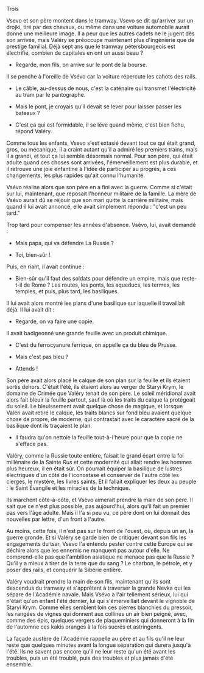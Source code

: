 Trois

Vsevo et son père montent dans le tramway. Vsevo se dit qu'arriver sur un drojki, tiré par des chevaux, ou même dans une voiture automobile aurait donné une meilleure image. Il a peur que les autres cadets ne le jugent dès son arrivée, mais Valéry se préoccupe maintenant plus d'ingénierie que de prestige familial. Déjà sept ans que le tramway pétersbourgeois est électrifié, combien de capitales en ont un aussi beau ?

- Regarde, mon fils, on arrive sur le pont de la bourse.

Il se penche à l'oreille de Vsévo car la voiture répercute les cahots des rails.

- Le câble, au-dessus de nous, c'est la caténaire qui transmet l'électricité au tram par le pantographe.

- Mais le pont, je croyais qu'il devait se lever pour laisser passer les bateaux ?

- C'est ça qui est formidable, il se lève quand même, c'est bien fichu, répond Valéry.

Comme tous les enfants, Vsevo s'est extasié devant tout ce qui était grand, gros, ou mécanique, il a craint autant qu'il a admiré les premiers trains, mais il a grandi, et tout ça lui semble désormais normal. Pour son père, qui était adulte quand ces choses sont arrivées, l'émerveillement est  plus durable, et il retrouve une joie enfantine à l'idée de participer au progrès, à ces changements, les plus rapides qu'ait connu l'humanité.

Vsévo réalise alors que son père en a fini avec la guerre. Comme si c'était sur lui, maintenant, que reposait l'honneur militaire de la famille. La mère de Vsévo aurait dû se réjouir que son mari quitte la carrière militaire, mais quand il lui avait annoncé, elle avait simplement répondu : "c'est un peu tard."

Trop tard pour compenser les années d'absence. Vsévo, lui, avait demandé :

- Mais papa, qui va défendre La Russie ?

- Toi, bien-sûr !

Puis, en riant, il avait continué :

- Bien-sûr qu'il faut des soldats pour défendre un empire, mais que reste-t-il de Rome ? Les routes, les ponts, les aqueducs, les termes, les temples, et puis, plus tard, les basiliques.

Il lui avait alors montré les plans d'une basilique sur laquelle il travaillait déjà. Il lui avait dit :

- Regarde, on va faire une copie.

Il avait badigeonné une grande feuille avec un produit chimique.

- C'est du ferrocyanure ferrique, on appelle ça du bleu de Prusse.

- Mais c'est pas bleu ?

- Attends !

Son père avait alors placé le calque de son plan sur la feuille et ils étaient sortis dehors. C'était l'été, ils étaient alors au verger de Staryi Krym, le domaine de Crimée que Valéry tenait de son père. Le soleil méridional avait alors fait bleuir la feuille partout, sauf là où les traits du calque la protégeait du soleil. Le bleuissement avait quelque chose de magique, et lorsque Valeri avait retiré le calque, les traits blancs sur fond bleu avaient quelque chose de propre, de moderne, qui contrastait avec le caractère sacré de la basilique dont ils traçaient le plan.

- Il faudra qu'on nettoie la feuille tout-à-l'heure pour que la copie ne s'efface pas.

Valéry, comme la Russie toute entière, faisait le grand écart entre la foi millénaire de la Sainte *Rus* et cette modernité qui allait rendre les hommes plus heureux, il en était sûr. On pourrait équiper la basilique de lustres électriques d'un côté de l'iconostase et conserver de l'autre côté les cierges, le mystère, les livres saints. Et il fallait expliquer les deux au peuple : le Saint Évangile et les miracles de la technique.

Ils marchent côte-à-côte, et Vsevo aimerait prendre la main de son père. Il sait que ce n'est plus possible, pas aujourd'hui, alors qu'il fait un premier pas vers l'âge adulte. Mais il l'a si peu vu, ce père dont on lui donnait des nouvelles par lettre, d'un front à l'autre.

Au moins, cette fois, il n'est pas sur le front de l'ouest, où, depuis un an, la guerre gronde. Et si Valéry se garde bien de critiquer devant son fils les engagements du tsar, Vsevo l'a entendu pester contre cette Europe qui se déchire alors que les ennemis ne manquent pas autour d'elle. Ne comprend-elle pas que l'ambition asiatique ne menace pas que la Russie ? Qu'il y a mieux à tirer de la terre que du sang ? Le charbon, le pétrole, et y poser des rails, et conquérir la Sibérie entière.

Valéry voudrait prendre la main de son fils, maintenant qu'ils sont descendus du tramway et s'apprêtent à traverser la grande Nevka qui les sépare de l'Académie navale. Mais Vsévo a l'air tellement sérieux, lui qui n'était qu'un enfant l'été dernier, lui qui s'émerveillait devant le vignoble de Staryi Krym. Comme elles semblent loin ces pierres blanchies du pressoir, les rangées de vignes qui donnent aux collines un air bien peigné, avec, comme des épis, quelques vergers de plaqueminiers qui donneront à la fin de l'automne ces kakis oranges à la fois sucrés et astringents.

La façade austère de l'Académie rappelle au père et au fils qu'il ne leur reste que quelques minutes avant la longue séparation qui durera jusqu'à l'été. Ils ne savent pas encore qu'il ne leur reste qu'un été avant les troubles, puis un été troublé, puis des troubles et plus jamais d'été ensemble.
